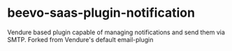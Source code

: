 # beevo-saas-plugin-notification

Vendure based plugin capable of managing notifications and send them via SMTP. Forked from Vendure's default email-plugin
